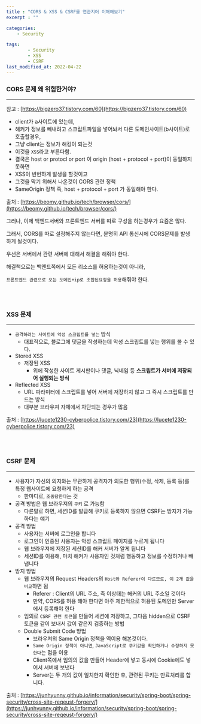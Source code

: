 ```yaml
---
title : "CORS & XSS & CSRF를 연관지어 이해해보기"
excerpt : ""

categories:
    - Security

tags:
        - Security
        - XSS
        - CSRF
last_modified_at: 2022-04-22
---
```


### CORS 문제 왜 위험한거야?

---

참고 :  [https://bigzero37.tistory.com/60](https://bigzero37.tistory.com/60)

- client가 a사이트에 있는데,
- 해커가 정보를 빼내려고 스크립트파일을 넣어놔서 다른 도메인사이트(b사이트)로 호출할경우,
- 그냥 client는 정보가 해킹이 되는것
- 이것을 `XSS`라고 부른다함.
- 결국은 host or protocl or port 이 origin (host + protocol + port)이 동일하지 못하면
- XSS이 빈번하게 발생을 할것이고
- 그것을 막기 위해서 나온것이 CORS 관련 정책
- SameOrigin 정책 즉, host + protocol + port 가 동일해야 한다.

출처 : [https://beomy.github.io/tech/browser/cors/](https://beomy.github.io/tech/browser/cors/)

그러나, 이제 백엔드서버와 프론트엔드 서버를 따로 구성을 하는경우가 요즘은 많다.

그래서, CORS를 따로 설정해주지 않는다면, 분명히 API 통신시에 CORS문제를 발생하게 될것이다.

 

우선은 서버에서 관련 서버에 대해서 해결을 해줘야 한다. 

해결책으로는 백엔드쪽에서 모든 리소스를 허용하는것이 아니라, 

`프론트엔드 관련으로 오는 도메인+ip로 조합된요청을 허용`해줘야 한다.

<br/><br/>

### XSS 문제

---

- `공격하려는 사이트에 악성 스크립트를 넣는` 방식
    - 대표적으로, 블로그에 댓글을 작성하는데 악성 스크립트를 넣는 행위를 볼 수 있다.
- Stored XSS
    - 저장된 XSS
        - 위에 작성한 사이트 게시판이나 댓글, 닉네임 등 **스크립트가 서버에 저장되어 실행되는 방식**
- Reflected XSS
    - URL 파라미터에 스크립트를 넣어 서버에 저장하지 않고 그 즉시 스크립트를 만드는 방식
    - 대부분 브라우져 자체에서 차단되는 경우가 많음

출처 : [https://lucete1230-cyberpolice.tistory.com/23](https://lucete1230-cyberpolice.tistory.com/23) 


<br/><br/>

### CSRF 문제

---

- 사용자가 자신의 의지와는 무관하게 공격자가 의도한 행위(수정, 삭제, 등록 등)를 특정 웹사이트에 요청하게 하는 공격
    - 한마디로, `조종당한다`는 것
- 공격 방법은 웹 브라우져의 `쿠키` 로 가능함
    - 다른말로 하면, 세션ID를 발급해 쿠키로 등록하지 않으면 CSRF는 방지가 가능하다는 얘기
- 공격 방법
    - 사용자는 서버에 로그인을 합니다
    - 로그인이 인증된 사용자는 악성 스크립트 페이지를 누르게 됩니다
    - 웹 브라우져에 저장된 세션ID를 해커 서버가 알게 됩니다
    - 세션ID를 이용해, 마치 해커가 사용자인 것처럼 행동하고 정보를 수정하거나 빼냅니다
- 방지 방법
    - 웹 브라우져의 Request Headers의 `Host와 Referer이 다르므로, 이 2개 값을 비교`하면 됨
        - Referer : Client의 URL 주소, 즉 이상태는 해커의 URL 주소일 것이다
        - 만약, CORS를 허용 해야 한다면 아주 제한적으로 허용된 도메인만 Server에서 등록해야 한다
    - 임의로 `CSRF 관련 토큰`을 만들어 세션에 저장하고, 그다음 hidden으로 CSRF 토큰을 같이 보내서 값이 같은지 검증하는 방법
    - Double Submit Code 방법
        - 브라우져의 Same Origin 정책을 역이용 해본것이다.
        - `Same Origin 정책이 아니면`, `JavaScript로 쿠키값을 확인하거나 수정하지 못한다`는 점을 이용
        - Client쪽에서 임의의 값을 만들어 Header에 넣고 동시에 Cookie에도 넣어서 서버에 보낸다
        - Server는 두 개의 값이 일치한지 확인한 후, 관련된 쿠키는 만료처리를 합니다.

출처 : [https://junhyunny.github.io/information/security/spring-boot/spring-security/cross-site-reqeust-forgery/](https://junhyunny.github.io/information/security/spring-boot/spring-security/cross-site-reqeust-forgery/)